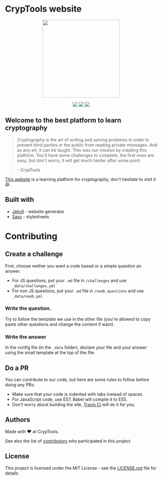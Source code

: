 # CrypTools website

<p align="center">
    <img height="256" src="https://cdn.rawgit.com/CrypTools/cryptools.github.io/733c86d5/img/Logo.png">
</p>
<p align="center">
    <img src="https://img.shields.io/github/license/Cryptools/learn.svg">
    <img src="https://img.shields.io/github/contributors/Cryptools/learn.svg">
	<img src="https://travis-ci.org/CrypTools/learn.svg?branch=master">
</p>

## Welcome to the best platform to learn cryptography

> Cryptography is the art of writing and solving problems in order to prevent third parties or the public from reading private messages. And as any art, it can be taught. This was our mission by creating this platform. You'll have some challenges to complete, the first ones are easy, but don't worry, it will get much harder after some point.

> \- CrypTools

[This website](https://cryptools.github.io/learn) is a learning platform for cryptography, don't hesitate to visit it 😄.
## Built with

- [Jekyll](https://jekyllrb.com) - website generator
- [Sass](https://sass-lang.com) - stylesheets


# Contributing
## Create a challenge
First, choose wether you want a code based or a simple question an answer.
- For JS questions, put your `.md` file in `/challenges` and use `_data/challenges.yml`
- For non JS questions, put your `.md` file in `/noob_questions` and use `_data/noob.yml`

### Write the question.
Try to follow the template we use in the other file (you're allowed to copy paste other questions and change the content if want).

### Write the answer
In the config file (in the `_data` folder), declare your file and your answer using the small template at the top of the file.

## Do a PR
You can contribute to our code, but here are some rules to follow before doing any PRs:
- Make sure that your code is indented with tabs instead of spaces
- For JavaScript code, use ES7, Babel will compile it to ES5.
- Don't worry about building the site, [Travis Ci](https://travis-ci.org/CrypTools/learn) will do it for you.


## Authors

Made with ❤️ at CrypTools.

See also the list of [contributors](https://github.com/CrypTools/learn/contributors) who participated in this project.

## License

This project is licensed under the MIT License - see the [LICENSE.md](LICENSE.md) file for details
